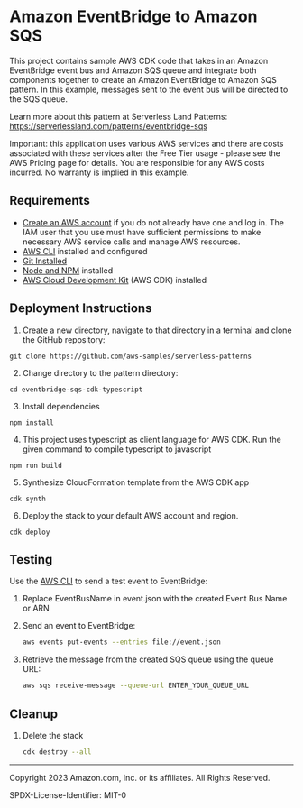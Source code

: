# Amazon EventBridge to Amazon SQS
This project contains sample AWS CDK code that takes in an Amazon EventBridge event bus and Amazon SQS queue and integrate both components together to create an Amazon EventBridge to Amazon SQS pattern. In this example, messages sent to the event bus will be directed to the SQS queue.

Learn more about this pattern at Serverless Land Patterns: https://serverlessland.com/patterns/eventbridge-sqs

Important: this application uses various AWS services and there are costs associated with these services after the Free Tier usage - please see the AWS Pricing page for details. You are responsible for any AWS costs incurred. No warranty is implied in this example.

## Requirements

* [Create an AWS account](https://portal.aws.amazon.com/gp/aws/developer/registration/index.html) if you do not already have one and log in. The IAM user that you use must have sufficient permissions to make necessary AWS service calls and manage AWS resources.
* [AWS CLI](https://docs.aws.amazon.com/cli/latest/userguide/install-cliv2.html) installed and configured
* [Git Installed](https://git-scm.com/book/en/v2/Getting-Started-Installing-Git)
* [Node and NPM](https://nodejs.org/en/download/) installed
* [AWS Cloud Development Kit](https://docs.aws.amazon.com/cdk/latest/guide/cli.html) (AWS CDK) installed

## Deployment Instructions

1. Create a new directory, navigate to that directory in a terminal and clone the GitHub repository:
```
git clone https://github.com/aws-samples/serverless-patterns
```

2. Change directory to the pattern directory:
```
cd eventbridge-sqs-cdk-typescript
```

3. Install dependencies
```
npm install
```

4. This project uses typescript as client language for AWS CDK. Run the given command to compile typescript to javascript
```
npm run build
```

5. Synthesize CloudFormation template from the AWS CDK app
```
cdk synth
```

6. Deploy the stack to your default AWS account and region.
```
cdk deploy
```

## Testing

Use the [AWS CLI](https://aws.amazon.com/cli/) to send a test event to EventBridge:

1. Replace EventBusName in event.json with the created Event Bus Name or ARN

2. Send an event to EventBridge:
    ```bash
    aws events put-events --entries file://event.json
    ```

3. Retrieve the message from the created SQS queue using the queue URL:
    ```bash
    aws sqs receive-message --queue-url ENTER_YOUR_QUEUE_URL
    ```

## Cleanup

1. Delete the stack
    ```bash
    cdk destroy --all
    ```
----
Copyright 2023 Amazon.com, Inc. or its affiliates. All Rights Reserved.

SPDX-License-Identifier: MIT-0